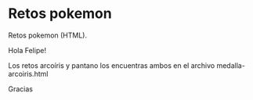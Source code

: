 # Retos pokemon
Retos pokemon (HTML).

Hola Felipe!

Los retos arcoíris y pantano los encuentras ambos en el archivo medalla-arcoiris.html

Gracias